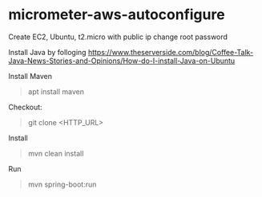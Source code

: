 # micrometer-aws-autoconfigure

Create EC2, Ubuntu, t2.micro with public ip
change root password
 
Install Java by folloging https://www.theserverside.com/blog/Coffee-Talk-Java-News-Stories-and-Opinions/How-do-I-install-Java-on-Ubuntu

Install Maven
> apt install maven

Checkout:
> git clone <HTTP_URL>

Install
> mvn clean install

Run
> mvn spring-boot:run


